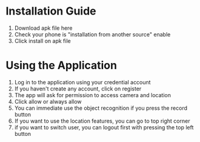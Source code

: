 # Installation Guide
1. Download apk file here
2. Check your phone is "installation from another source" enable
3. Click install on apk file

# Using the Application
1. Log in to the application using your credential account
2. If you haven't create any account, click on register
3. The app will ask for permission to access camera and location
4. Click allow or always allow
5. You can immediate use the object recognition if you press the record button
6. If you want to use the location features, you can go to top right corner
7. if you want to switch user, you can logout first with pressing the top left button

